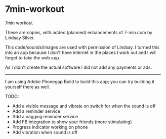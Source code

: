 7min-workout
============

7min workout

These are copies, with added (planned) enhancements of 7-min.com by Lindsay Silver. 

This code/sounds/images are used with permission of Lindsay. I turned this into an app because
I don't have internet in the places I work out and I will forget to take the web app.

As I didn't create the actual software I did not add any payments or ads. 

-----

I am using Adobe Phonegap Build to build this app; you can try building it  yourself there as well.

TODO: 

- Add a visible message and vibrate on switch for when the sound is off
- Add a reminder service 
- Add a nagging reminder service
- Add FB integration to show your friends (more stimulating) 
- Progress indicator working on phone
- Add vibration when sound is off

